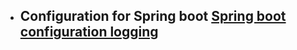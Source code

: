 - Configuration for Spring boot [Spring boot configuration logging](https://www.baeldung.com/spring-boot-logging)
	-
